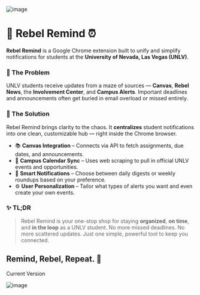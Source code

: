 ![image](https://github.com/user-attachments/assets/06c56dbc-b494-4b1c-9bee-c610a60eb553)

# 🔔 Rebel Remind ⏰

**Rebel Remind** is a Google Chrome extension built to unify and simplify notifications for students at the **University of Nevada, Las Vegas (UNLV)**.

### 🎯 The Problem

UNLV students receive updates from a maze of sources — **Canvas**, **Rebel News**, the **Involvement Center**, and **Campus Alerts**. Important deadlines and announcements often get buried in email overload or missed entirely.

### 🚀 The Solution

Rebel Remind brings clarity to the chaos. It **centralizes** student notifications into one clean, customizable hub — right inside the Chrome browser.

- 📚 **Canvas Integration** – Connects via API to fetch assignments, due dates, and announcements.
- 📅 **Campus Calendar Sync** – Uses web scraping to pull in official UNLV events and opportunities.
- 🔔 **Smart Notifications** – Choose between daily digests or weekly roundups based on your preference.
- ⚙️ **User Personalization** – Tailor what types of alerts you want and even create your own events.

### ✨ TL;DR

> Rebel Remind is your one-stop shop for staying **organized**, **on time**, and **in the loop** as a UNLV student. No more missed deadlines. No more scattered updates. Just one simple, powerful tool to keep you connected.

## Remind, Rebel, Repeat. 💪

Current Version

![image](https://github.com/user-attachments/assets/237d8090-adeb-4e1b-9d87-bec9167a92db)

